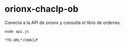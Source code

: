 # orionx-chaclp-ob
Conecta a la API de orionx y consulta el libro de ordenes.

` node api.js `

` *TU-URL*/CHACLP `
